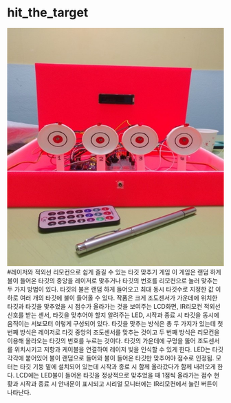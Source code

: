 # hit_the_target
![alt text](https://github.com/ahnyujin/hit_the_target/blob/master/arduino.jpg)
#레이저와 적외선 리모컨으로 쉽게 즐길 수 있는 타깃 맞추기 게임
이 게임은 랜덤 하게 불이 들어온 타깃의 중앙을 레이저로 맞추거나 타깃의 번호를 리모컨으로 눌러 맞추는 두 가지 방법이 있다. 타깃의 불은 랜덤 하게 들어오고 최대 동시 타깃수로 지정한 값 이하로 여러 개의 타깃에 불이 들어올 수 있다.
작품은 크게 조도센서가 가운데에 위치한 타깃과 타깃을 맞추었을 시 점수가 올라가는 것을 보여주는 LCD화면, IR리모컨 적외선 신호를 받는 센서, 타깃을 맞추어야 할지 알려주는 LED, 시작과 종료 시 타깃을 동시에 움직이는 서보모터 이렇게 구성되어 있다.
타깃을 맞추는 방식은 총 두 가지가 있는데 첫 번째 방식은 레이저로 타깃 중앙의 조도센서를 맞추는 것이고 두 번째 방식은 리모컨을 이용해 올라오는 타깃의 번호를 누르는 것이다. 
타깃의 가운데에 구멍을 뚫어 조도센서를 위치시키고 저항과 케이블을 연결하여 레이저 빛을 인식할 수 있게 한다. 
LED는 타깃 각각에 붙어있어 불이 랜덤으로 들어와 불이 들어온 타깃만 맞추어야 점수로 인정됨.
모터는 타깃 기둥 밑에 설치되어 있는데 시작과 종료 시 함께 올라갔다가 함께 내려오게 한다. 
LCD에는 LED불이 들어온 타깃을 정상적으로 맞추었을 때 1점씩 올라가는 점수 현황과 시작과 종료 시 안내문이 표시되고 시리얼 모니터에는 IR리모컨에서 눌린 버튼이 나타난다.
